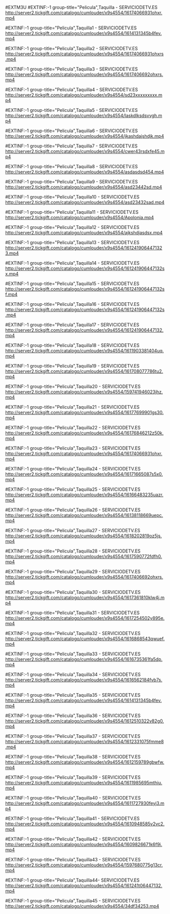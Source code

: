 #EXTM3U
#EXTINF:-1 group-title="Pelicula",Taquilla - SERVICIODETV.ES
http://server2.tickgift.com/catalogo/cumlouder/x9s4554/16174066931ohxr.mp4

#EXTINF:-1 group-title="Pelicula",Taquilla1 - SERVICIODETV.ES
http://server2.tickgift.com/catalogo/cumlouder/x9s4554/1614131345b4fev.mp4

#EXTINF:-1 group-title="Pelicula",Taquilla2 - SERVICIODETV.ES
http://server2.tickgift.com/catalogo/cumlouder/x9s4554/16174066931ohxrs.mp4

#EXTINF:-1 group-title="Pelicula",Taquilla3 - SERVICIODETV.ES
http://server2.tickgift.com/catalogo/cumlouder/x9s4554/1617406692ohxrs.mp4

#EXTINF:-1 group-title="Pelicula",Taquilla4 - SERVICIODETV.ES
http://server2.tickgift.com/catalogo/cumlouder/x9s4554/sd23xxxxxxxxx.mp4

#EXTINF:-1 group-title="Pelicula",Taquilla5 - SERVICIODETV.ES
http://server2.tickgift.com/catalogo/cumlouder/x9s4554/laskdlksdsvvgh.mp4

#EXTINF:-1 group-title="Pelicula",Taquilla6 - SERVICIODETV.ES
http://server2.tickgift.com/catalogo/cumlouder/x9s4554/jkashdajshdjk.mp4

#EXTINF:-1 group-title="Pelicula",Taquilla7 - SERVICIODETV.ES
http://server2.tickgift.com/catalogo/cumlouder/x9s4554/cwer43rsdxfe45.mp4

#EXTINF:-1 group-title="Pelicula",Taquilla8 - SERVICIODETV.ES
http://server2.tickgift.com/catalogo/cumlouder/x9s4554/asdasdsd454.mp4

#EXTINF:-1 group-title="Pelicula",Taquilla9 - SERVICIODETV.ES
http://server2.tickgift.com/catalogo/cumlouder/x9s4554/asd23442sd.mp4

#EXTINF:-1 group-title="Pelicula",Taquilla10 - SERVICIODETV.ES
http://server2.tickgift.com/catalogo/cumlouder/x9s4554/asd23432sad.mp4

#EXTINF:-1 group-title="Pelicula",Taquilla11 - SERVICIODETV.ES
http://server2.tickgift.com/catalogo/cumlouder/x9s4554/Apolonia.mp4

#EXTINF:-1 group-title="Pelicula",Taquilla12 - SERVICIODETV.ES
http://server2.tickgift.com/catalogo/cumlouder/x9s4554/ajkshdjasdsx.mp4

#EXTINF:-1 group-title="Pelicula",Taquilla13 - SERVICIODETV.ES
http://server2.tickgift.com/catalogo/cumlouder/x9s4554/1612419064471323.mp4

#EXTINF:-1 group-title="Pelicula",Taquilla14 - SERVICIODETV.ES
http://server2.tickgift.com/catalogo/cumlouder/x9s4554/161241906447132sx.mp4

#EXTINF:-1 group-title="Pelicula",Taquilla15 - SERVICIODETV.ES
http://server2.tickgift.com/catalogo/cumlouder/x9s4554/161241906447132sf.mp4

#EXTINF:-1 group-title="Pelicula",Taquilla16 - SERVICIODETV.ES
http://server2.tickgift.com/catalogo/cumlouder/x9s4554/161241906447132s.mp4

#EXTINF:-1 group-title="Pelicula",Taquilla17 - SERVICIODETV.ES
http://server2.tickgift.com/catalogo/cumlouder/x9s4554/161241906447132.mp4

#EXTINF:-1 group-title="Pelicula",Taquilla18 - SERVICIODETV.ES
http://server2.tickgift.com/catalogo/cumlouder/x9s4554/1611903381404uq.mp4

#EXTINF:-1 group-title="Pelicula",Taquilla19 - SERVICIODETV.ES
http://server2.tickgift.com/catalogo/cumlouder/x9s4554/161708077786tu2.mp4

#EXTINF:-1 group-title="Pelicula",Taquilla20 - SERVICIODETV.ES
http://server2.tickgift.com/catalogo/cumlouder/x9s4554/159741946023jhz.mp4

#EXTINF:-1 group-title="Pelicula",Taquilla21 - SERVICIODETV.ES
http://server2.tickgift.com/catalogo/cumlouder/x9s4554/16177699901gs30.mp4

#EXTINF:-1 group-title="Pelicula",Taquilla22 - SERVICIODETV.ES
http://server2.tickgift.com/catalogo/cumlouder/x9s4554/16176846212z50k.mp4

#EXTINF:-1 group-title="Pelicula",Taquilla23 - SERVICIODETV.ES
http://server2.tickgift.com/catalogo/cumlouder/x9s4554/16174066931ohxr.mp4

#EXTINF:-1 group-title="Pelicula",Taquilla24 - SERVICIODETV.ES
http://server2.tickgift.com/catalogo/cumlouder/x9s4554/16171665087s5x0.mp4

#EXTINF:-1 group-title="Pelicula",Taquilla25 - SERVICIODETV.ES
http://server2.tickgift.com/catalogo/cumlouder/x9s4554/16166483235uazr.mp4

#EXTINF:-1 group-title="Pelicula",Taquilla26 - SERVICIODETV.ES
http://server2.tickgift.com/catalogo/cumlouder/x9s4554/16138118669uepc.mp4

#EXTINF:-1 group-title="Pelicula",Taquilla27 - SERVICIODETV.ES
http://server2.tickgift.com/catalogo/cumlouder/x9s4554/1618202819oz5js.mp4

#EXTINF:-1 group-title="Pelicula",Taquilla28 - SERVICIODETV.ES
http://server2.tickgift.com/catalogo/cumlouder/x9s4554/1617590772fdfh0.mp4

#EXTINF:-1 group-title="Pelicula",Taquilla29 - SERVICIODETV.ES
http://server2.tickgift.com/catalogo/cumlouder/x9s4554/1617406692ohxrs.mp4

#EXTINF:-1 group-title="Pelicula",Taquilla30 - SERVICIODETV.ES
http://server2.tickgift.com/catalogo/cumlouder/x9s4554/1617361810klw4j.mp4

#EXTINF:-1 group-title="Pelicula",Taquilla31 - SERVICIODETV.ES
http://server2.tickgift.com/catalogo/cumlouder/x9s4554/1617254502y895e.mp4

#EXTINF:-1 group-title="Pelicula",Taquilla32 - SERVICIODETV.ES
http://server2.tickgift.com/catalogo/cumlouder/x9s4554/1616868543qwuef.mp4

#EXTINF:-1 group-title="Pelicula",Taquilla33 - SERVICIODETV.ES
http://server2.tickgift.com/catalogo/cumlouder/x9s4554/1616735361fa5dp.mp4

#EXTINF:-1 group-title="Pelicula",Taquilla34 - SERVICIODETV.ES
http://server2.tickgift.com/catalogo/cumlouder/x9s4554/1616562184fvb7s.mp4

#EXTINF:-1 group-title="Pelicula",Taquilla35 - SERVICIODETV.ES
http://server2.tickgift.com/catalogo/cumlouder/x9s4554/1614131345b4fev.mp4

#EXTINF:-1 group-title="Pelicula",Taquilla36 - SERVICIODETV.ES
http://server2.tickgift.com/catalogo/cumlouder/x9s4554/1612510322v82g0.mp4

#EXTINF:-1 group-title="Pelicula",Taquilla37 - SERVICIODETV.ES
http://server2.tickgift.com/catalogo/cumlouder/x9s4554/1612331075fmme8.mp4

#EXTINF:-1 group-title="Pelicula",Taquilla38 - SERVICIODETV.ES
http://server2.tickgift.com/catalogo/cumlouder/x9s4554/1612159789gbwfw.mp4

#EXTINF:-1 group-title="Pelicula",Taquilla39 - SERVICIODETV.ES
http://server2.tickgift.com/catalogo/cumlouder/x9s4554/1611985695mthiu.mp4

#EXTINF:-1 group-title="Pelicula",Taquilla40 - SERVICIODETV.ES
http://server2.tickgift.com/catalogo/cumlouder/x9s4554/1611727930feyj3.mp4

#EXTINF:-1 group-title="Pelicula",Taquilla41 - SERVICIODETV.ES
http://server2.tickgift.com/catalogo/cumlouder/x9s4554/1610948585v2vc2.mp4

#EXTINF:-1 group-title="Pelicula",Taquilla42 - SERVICIODETV.ES
http://server2.tickgift.com/catalogo/cumlouder/x9s4554/1609826671k6f9i.mp4

#EXTINF:-1 group-title="Pelicula",Taquilla43 - SERVICIODETV.ES
http://server2.tickgift.com/catalogo/cumlouder/x9s4554/1597680775g13cr.mp4

#EXTINF:-1 group-title="Pelicula",Taquilla44- SERVICIODETV.ES
http://server2.tickgift.com/catalogo/cumlouder/x9s4554/161241t06447132.mp4

#EXTINF:-1 group-title="Pelicula",Taquilla45 - SERVICIODETV.ES
http://server2.tickgift.com/catalogo/cumlouder/x9s4554/34df34253.mp4





